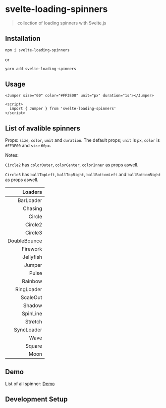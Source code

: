 # svelte-loading-spinners

> collection of loading spinners with Svelte.js

## Installation

```bash
npm i svelte-loading-spinners
```

or

```bash
yarn add svelte-loading-spinners
```

## Usage

```svelte
<Jumper size="60" color="#FF3E00" unit="px" duration="1s"></Jumper>

<script>
  import { Jumper } from 'svelte-loading-spinners'
</script>
```

## List of avalible spinners

Props: `size`, `color`, `unit` and `duration`.
The default props; `unit` is `px`, `color` is `#FF3E00` and `size` `60px`.

Notes:

`Circle2` has `colorOuter`, `colorCenter`, `colorInner` as props aswell.

`Circle3` has `ballTopLeft`, `ballTopRight`, `ballBottomLeft` and `ballBottomRight` as props aswell.

|      Loaders |
| -----------: |
|    BarLoader |
|      Chasing |
|       Circle |
|      Circle2 |
|      Circle3 |
| DoubleBounce |
|     Firework |
|    Jellyfish |
|       Jumper |
|        Pulse |
|      Rainbow |
|   RingLoader |
|     ScaleOut |
|       Shadow |
|     SpinLine |
|      Stretch |
|   SyncLoader |
|         Wave |
|       Square |
|         Moon |

## Demo

List of all spinner: [Demo](https://schum123.github.io/svelte-loading-spinners/)

## Development Setup
